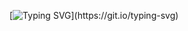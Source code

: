 
[![Typing SVG](https://readme-typing-svg.herokuapp.com?font=Fruktur&color=%231CCF6B&size=30&center=true&vCenter=true&width=398&lines=%C3%9Cdv%C3%B6z%C3%B6llek+a+profilomon!;N%C3%A9zz+sz%C3%A9t%2C+h%C3%A1tha+tal%C3%A1lsz+valami+%C3%A9rdekeset.)](https://git.io/typing-svg)
